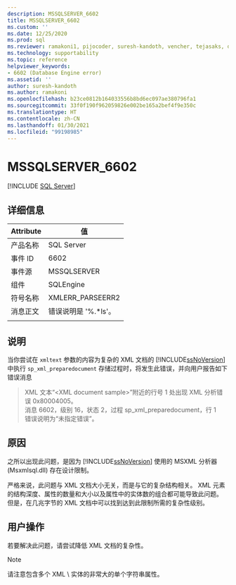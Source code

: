 ```yaml
---
description: MSSQLSERVER_6602
title: MSSQLSERVER_6602
ms.custom: ''
ms.date: 12/25/2020
ms.prod: sql
ms.reviewer: ramakoni1, pijocoder, suresh-kandoth, vencher, tejasaks, docast
ms.technology: supportability
ms.topic: reference
helpviewer_keywords:
- 6602 (Database Engine error)
ms.assetid: ''
author: suresh-kandoth
ms.author: ramakoni
ms.openlocfilehash: b23ce0812b164033556b8bd6ec097ae380796fa1
ms.sourcegitcommit: 33f0f190f962059826e002be165a2bef4f9e350c
ms.translationtype: HT
ms.contentlocale: zh-CN
ms.lasthandoff: 01/30/2021
ms.locfileid: "99198985"
---
```

# <a name="mssqlserver_6602"></a>MSSQLSERVER_6602
 [!INCLUDE [SQL Server](../../includes/applies-to-version/sqlserver.md)]

## <a name="details"></a>详细信息

|Attribute|值|
|---|---|
|产品名称|SQL Server|
|事件 ID|6602|
|事件源|MSSQLSERVER|
|组件|SQLEngine|
|符号名称|XMLERR_PARSEERR2|
|消息正文|错误说明是 '%.*ls'。|
||

## <a name="explanation"></a>说明

当你尝试在 `xmltext` 参数的内容为复杂的 XML 文档的 [!INCLUDE[ssNoVersion](../../includes/ssnoversion-md.md)] 中执行 `sp_xml_preparedocument` 存储过程时，将发生此错误，并向用户报告如下错误消息

> XML 文本“\<XML document sample>”附近的行号 1 处出现 XML 分析错误 0x80004005。  
消息 6602，级别 16，状态 2，过程 sp_xml_preparedocument，行 1  
错误说明为“未指定错误”。

## <a name="cause"></a>原因

之所以出现此问题，是因为 [!INCLUDE[ssNoVersion](../../includes/ssnoversion-md.md)] 使用的 MSXML 分析器 (Msxmlsql.dll) 存在设计限制。

严格来说，此问题与 XML 文档大小无关，而是与它的复杂结构相关。 XML 元素的结构深度、属性的数量和大小以及属性中的实体数的组合都可能导致此问题。 但是，在几兆字节的 XML 文档中可以找到达到此限制所需的复杂性级别。

## <a name="user-action"></a>用户操作

若要解决此问题，请尝试降低 XML 文档的复杂性。

> [!NOTE]
> 请注意包含多个 XML \ 实体的非常大的单个字符串属性。
